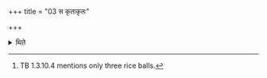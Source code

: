 +++
title = "03 स कृताकृतः"

+++

<details><summary>थिते</summary>

3. This is optional.[^1]  

[^1]: TB 1.3.10.4 mentions only three rice balls.
</details>
